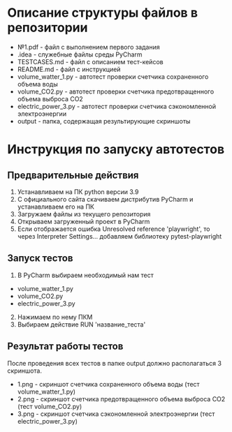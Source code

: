 # Описание структуры файлов в репозитории
- №1.pdf - файл с выполнением первого задания
- .idea - служебные файлы среды PyCharm
- TESTCASES.md - файл с описанием тест-кейсов
- README.md - файл с инструкцией
- volume_watter_1.py - автотест проверки счетчика сохраненного объема воды
- volume_CO2.py - автотест проверки счетчика предотвращенного объема выброса CO2
- electric_power_3.py - автотест проверки счетчика сэкономленной электроэнергии
- output - папка, содержащая результирующие скриншоты

# Инструкция по запуску автотестов

## Предварительные действия
1. Устанавливаем на ПК python версии 3.9
2. С официального сайта скачиваем дистрибутив PyCharm и устанавливаем его на ПК
3. Загружаем файлы из текущего репозитория
4. Открываем загруженный проект в PyCharm
5. Если отображается ошибка Unresolved reference 'playwright', то через Interpreter Settings... добавляем библиотеку pytest-playwright

## Запуск тестов
1. В PyCharm выбираем необходимый нам тест
- volume_watter_1.py
- volume_CO2.py
- electric_power_3.py
2. Нажимаем по нему ПКМ
3. Выбираем действие RUN 'название_теста' 

## Результат работы тестов
После проведения всех тестов в папке output должно располагаться 3 скриншота. 
- 1.png - скриншот счетчика сохраненного объема воды (тест volume_watter_1.py)
- 2.png - скриншот счетчика предотвращенного объема выброса CO2 (тест volume_CO2.py)
- 3.png - скриншот счетчика сэкономленной электроэнергии (тест electric_power_3.py)